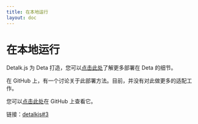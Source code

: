 ```yaml
---
title: 在本地运行
layout: doc
---
```


# 在本地运行

Detalk.js 为 Deta 打造，您可以[点击此处](/server/one-click.html)了解更多部署在 Deta 的细节。

在 GitHub 上，有一个讨论关于此部署方法。目前，并没有对此做更多的适配工作。

您可以[点击此处](https://github.com/detalkjs/docs/discussions/3)在 GitHub 上查看它。

链接：[detalkjs#3](https://github.com/detalkjs/docs/discussions/3#discussion-4749967)
